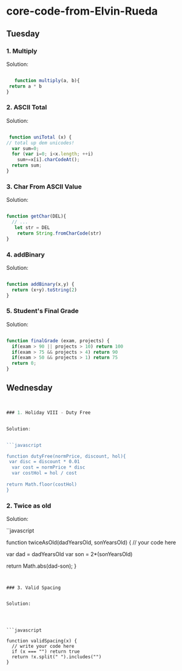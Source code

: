 # core-code-from-Elvin-Rueda


## Tuesday 




### 1. Multiply






Solution:


```javascript

   function multiply(a, b){
 return a * b
}

```


### 2. ASCII Total






Solution:



```javascript

 function uniTotal (x) {
// total up dem unicodes!
  var sum=0;
  for (var i=0; i<x.length; ++i)
    sum+=x[i].charCodeAt();
  return sum;
}
```

    
### 3. Char From ASCII Value 





Solution:



```javascript

function getChar(DEL){
  // ... 
   let str = DEL
    return String.fromCharCode(str)
}
```



### 4. addBinary



Solution:


```javascript

function addBinary(x,y) {
  return (x+y).toString(2)
}
```

### 5. Student's Final Grade



Solution:



```javascript

function finalGrade (exam, projects) {
  if(exam > 90 || projects > 10) return 100
  if(exam > 75 && projects > 4) return 90
  if(exam > 50 && projects > 1) return 75
  return 0;
}
```

## Wednesday 



```javascript


### 1. Holiday VIII - Duty Free


Solution:


```javascript

function dutyFree(normPrice, discount, hol){
 var disc = discount * 0.01
  var cost = normPrice * disc
  var costHol = hol / cost
 
return Math.floor(costHol)
}
```


### 2. Twice as old


Solution:


``javascript

function twiceAsOld(dadYearsOld, sonYearsOld) {
  // your code here
  
  var dad = dadYearsOld
  var son = 2*(sonYearsOld)
  
  return Math.abs(dad-son);
}
```


### 3. Valid Spacing


Solution:




```javascript

function validSpacing(x) {
  // write your code here
  if (x === "") return true
  return !x.split(" ").includes("")
}
```
